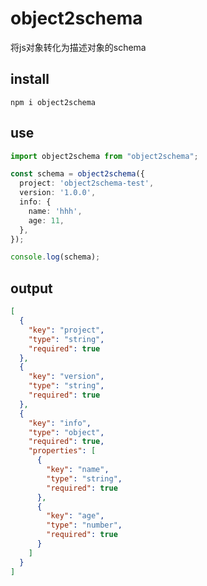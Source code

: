 # object2schema

将js对象转化为描述对象的schema

## install

`npm i object2schema`

## use

```typescript
import object2schema from "object2schema";

const schema = object2schema({
  project: 'object2schema-test',
  version: '1.0.0',
  info: {
    name: 'hhh',
    age: 11,
  },
});

console.log(schema);

```

## output

```json
[
  {
    "key": "project",
    "type": "string",
    "required": true
  },
  {
    "key": "version",
    "type": "string",
    "required": true
  },
  {
    "key": "info",
    "type": "object",
    "required": true,
    "properties": [
      {
        "key": "name",
        "type": "string",
        "required": true
      },
      {
        "key": "age",
        "type": "number",
        "required": true
      }
    ]
  }
]
```
